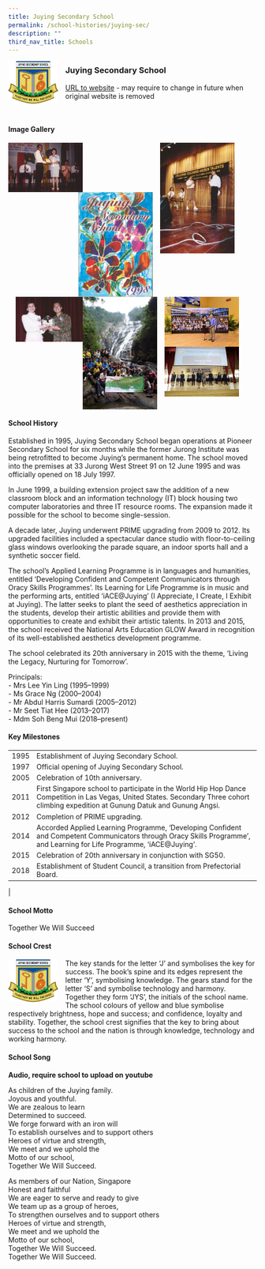 ```yaml
---
title: Juying Secondary School
permalink: /school-histories/juying-sec/
description: ""
third_nav_title: Schools
---
```

<img src="/images/juyingsec1.png" style="width:20%;margin-right:15px;" align = "left">

### **Juying Secondary School**
[URL to website](https://juyingsec.moe.edu.sg/) - may require to change in future when original website is removed

<br clear="left">

#### **Image Gallery**

<p><a href="https://staging.d1yxymztqoj7qn.amplifyapp.com/images/juyingsec2.jpg">  
<img src="/images/juyingsec2.jpg" style="width:30%;margin-right:15px;" align = "left">
</a></p>

<p><a href="https://staging.d1yxymztqoj7qn.amplifyapp.com/images/juyingsec4.jpg">  
<img src="/images/juyingsec4.jpg" style="width:30%;margin-right:45px;" align = "right">
</a></p>

<p><a href="https://staging.d1yxymztqoj7qn.amplifyapp.com/images/juyingsec3.jpg">  
<img src="/images/juyingsec3.jpg" style="width:30%;margin-right:15px;" align = "right">
</a></p>

<br clear="left">

<p><a href="https://staging.d1yxymztqoj7qn.amplifyapp.com/images/juyingsec5.jpg">  
<img src="/images/juyingsec5.jpg" style="width:27%;margin-left:15px;" align = "left">
</a></p>

<p><a href="https://staging.d1yxymztqoj7qn.amplifyapp.com/images/juyingsec6.jpg">  
<img src="/images/juyingsec6.jpg" style="width:30%;margin-right:15px;" align = "left">
</a></p>

<p><a href="https://staging.d1yxymztqoj7qn.amplifyapp.com/images/juyingsec7.jpg">  
<img src="/images/juyingsec7.jpg" style="width:30%;margin-right:15px;" align = "left">
</a></p>

<p><a href="https://staging.d1yxymztqoj7qn.amplifyapp.com/images/juyingsec8.jpg">  
<img src="/images/juyingsec8.jpg" style="width:30%;margin-right:15px;" align = "left">
</a></p>

<br clear="left">

#### **School History**
Established in 1995, Juying Secondary School began operations at Pioneer Secondary School for six months while the former Jurong Institute was being retrofitted to become Juying’s permanent home. The school moved into the premises at 33 Jurong West Street 91 on 12 June 1995 and was officially opened on 18 July 1997.

In June 1999, a building extension project saw the addition of a new classroom block and an information technology (IT) block housing two computer laboratories and three IT resource rooms. The expansion made it possible for the school to become single-session.

A decade later, Juying underwent PRIME upgrading from 2009 to 2012. Its upgraded facilities included a spectacular dance studio with floor-to-ceiling glass windows overlooking the parade square, an indoor sports hall and a synthetic soccer field.

The school’s Applied Learning Programme is in languages and humanities, entitled ‘Developing Confident and Competent Communicators through Oracy Skills Programmes’. Its Learning for Life Programme is in music and the performing arts, entitled ‘iACE@Juying’ (I Appreciate, I Create, I Exhibit at Juying). The latter seeks to plant the seed of aesthetics appreciation in the students, develop their artistic abilities and provide them with opportunities to create and exhibit their artistic talents. In 2013 and 2015, the school received the National Arts Education GLOW Award in recognition of its well-established aesthetics development programme.

The school celebrated its 20th anniversary in 2015 with the theme, ‘Living the Legacy, Nurturing for Tomorrow’.

Principals:<br>
\- Mrs Lee Yin Ling (1995–1999) <br>
\- Ms Grace Ng (2000–2004) <br>
\- Mr Abdul Harris Sumardi (2005–2012) <br>
\- Mr Seet Tiat Hee (2013–2017)<br>
\- Mdm Soh Beng Mui (2018–present)

#### **Key Milestones**

|  |  |
|:---:|---|
| 1995 | Establishment of Juying Secondary School. |
| 1997 | Official opening of Juying Secondary School. |
| 2005 | Celebration of 10th anniversary. |
| 2011 | First Singapore school to participate in the World Hip Hop Dance Competition in Las Vegas, United States. Secondary Three cohort climbing expedition at Gunung Datuk and Gunung Angsi. |
| 2012 | Completion of PRIME upgrading. |
| 2014 | Accorded Applied Learning Programme, ‘Developing Confident and Competent Communicators through Oracy Skills Programme’, and Learning for Life Programme, ‘iACE@Juying’. |
| 2015 | Celebration of 20th anniversary in conjunction with SG50. |
| 2018 | Establishment of Student Council, a transition from Prefectorial Board. |
|

#### **School Motto**
Together We Will Succeed

#### **School Crest**
<img src="/images/juyingsec1.png" style="width:20%;margin-right:15px;" align = "left">

The key stands for the letter ‘J’ and symbolises the key for success. The book’s spine and its edges represent the letter ‘Y’, symbolising knowledge. The gears stand for the letter ‘S’ and symbolise technology and harmony. Together they form ‘JYS’, the initials of the school name. The school colours of yellow and blue symbolise respectively brightness, hope and success; and confidence, loyalty and stability. Together, the school crest signifies that the key to bring about success to the school and the nation is through knowledge, technology and working harmony.

#### **School Song**
**Audio, require school to upload on youtube**

As children of the Juying family.<br>
Joyous and youthful.<br>
We are zealous to learn<br>
Determined to succeed.<br>
We forge forward with an iron will<br>
To establish ourselves and to support others<br>
Heroes of virtue and strength,<br>
We meet and we uphold the<br>
Motto of our school,<br>
Together We Will Succeed.

As members of our Nation, Singapore<br>
Honest and faithful<br>
We are eager to serve and ready to give<br>
We team up as a group of heroes,<br>
To strengthen ourselves and to support others<br>
Heroes of virtue and strength,<br>
We meet and we uphold the<br>
Motto of our school,<br>
Together We Will Succeed.<br>
Together We Will Succeed.